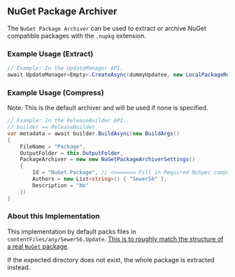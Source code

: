 ## NuGet Package Archiver

The `NuGet Package Archiver` can be used to extract or archive NuGet compatible packages with the `.nupkg` extension.

### Example Usage (Extract)

```csharp
// Example: In the UpdateManager API.
await UpdateManager<Empty>.CreateAsync(dummyUpdatee, new LocalPackageResolver(this.OutputFolder), new NuGetPackageExtractor());
```

### Example Usage (Compress)

Note: This is the default archiver and will be used if none is specified.

```csharp
// Example: In the ReleaseBuilder API.
// builder == ReleaseBuilder
var metadata = await builder.BuildAsync(new BuildArgs()
{
    FileName = "Package",
    OutputFolder = this.OutputFolder,
    PackageArchiver = new new NuGetPackageArchiverSettings()
    {
        Id = "NuGet.Package", // <======= Fill in Required NuSpec components
        Authors = new List<string>() { "Sewer56" },
        Description = "No"
    })
}
```

### About this Implementation

This implementation by default packs files in `contentFiles/any/Sewer56.Update`. 
[This is to roughly match the structure of a real `NuGet` package](https://docs.microsoft.com/en-us/nuget/reference/nuspec#using-the-contentfiles-element-for-content-files).

If the expected directory does not exist, the whole package is extracted instead.